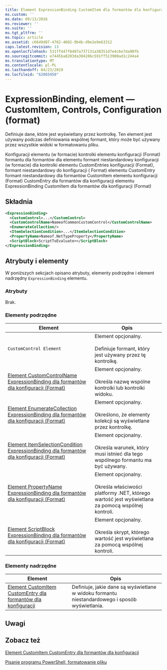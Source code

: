 ```yaml
---
title: Element ExpressionBinding CustomItem dla formantów dla konfiguracji (Format) | Dokumentacja firmy Microsoft
ms.custom: ''
ms.date: 09/13/2016
ms.reviewer: ''
ms.suite: ''
ms.tgt_pltfrm: ''
ms.topic: article
ms.assetid: c6649d07-4762-4602-9b4b-d9e2e9e63312
caps.latest.revision: 13
ms.openlocfilehash: 531ff447f8407a737131a38351d7e4c6e7da90fb
ms.sourcegitcommit: e7445ba8203da304286c591ff513900ad1c244a4
ms.translationtype: MT
ms.contentlocale: pl-PL
ms.lasthandoff: 04/23/2019
ms.locfileid: "62065950"
---
```

# <a name="expressionbinding-element-for-customitem-for-controls-for-configuration-format"></a>ExpressionBinding, element — CustomItem, Controls, Configuration (format)

Definiuje dane, które jest wyświetlany przez kontrolkę. Ten element jest używany podczas definiowania wspólnej formant, który może być używany przez wszystkie widoki w formatowaniu pliku.

Konfiguracji elementu (w formacie) kontrolki elementu konfiguracji (Format) formantu dla formantów dla elementu formant niestandardowy konfiguracji (w formacie) dla kontrolki elementu CustomEntries konfiguracji (Format), formant niestandardowy do konfiguracji ( Format) elementu CustomEntry formant niestandardowy dla formantów CustomItem elementu konfiguracji (Format) CustomEntry dla formantów dla konfiguracji elementu ExpressionBinding CustomItem dla formantów dla konfiguracji (Format)

## <a name="syntax"></a>Składnia

```xml
<ExpressionBinding>
  <CustomControl>...</CustomControl>
  <CustomControlName>NameofCommonCustomControl</CustomControlName>
  <EnumerateCollection/>
  <ItemSelectionCondition>...</ItemSelectionCondition>
  <PropertyName>Nameof.NetTypeProperty</PropertyName>
  <ScriptBlock>ScriptToEvaluate></ScriptBlock>
</ExpressionBinding>
```

## <a name="attributes-and-elements"></a>Atrybuty i elementy

W poniższych sekcjach opisano atrybuty, elementy podrzędne i element nadrzędny `ExpressionBinding` elementu.

### <a name="attributes"></a>Atrybuty

Brak.

### <a name="child-elements"></a>Elementy podrzędne

|Element|Opis|
|-------------|-----------------|
|`CustomControl Element`|Element opcjonalny.<br /><br /> Definiuje formant, który jest używany przez tę kontrolkę.|
|[Element CustomControlName ExpressionBinding dla formantów dla konfiguracji (Format)](./customcontrolname-element-for-expressionbinding-for-controls-for-configuration-format.md)|Element opcjonalny.<br /><br /> Określa nazwę wspólne kontrolki lub kontrolki widoku.|
|[Element EnumerateCollection ExpressionBinding dla formantów dla konfiguracji (Format)](./enumeratecollection-element-for-expressionbinding-for-controls-for-configuration-format.md)|Element opcjonalny.<br /><br /> Określono, że elementy kolekcji są wyświetlane przez kontrolkę.|
|[Element ItemSelectionCondition ExpressionBinding dla formantów dla konfiguracji (Format)](./itemselectioncondition-element-for-expressionbinding-for-controls-for-configuration-format.md)|Element opcjonalny.<br /><br /> Określa warunek, który musi istnieć dla tego wspólnego formantu ma być używany.|
|[Element PropertyName ExpressionBinding dla formantów dla konfiguracji (Format)](./propertyname-element-for-expressionbinding-for-controls-for-configuration-format.md)|Element opcjonalny.<br /><br /> Określa właściwości platformy .NET, którego wartość jest wyświetlana za pomocą wspólnej kontroli.|
|[Element ScriptBlock ExpressionBinding dla formantów dla konfiguracji (Format)](./scriptblock-element-for-expressionbinding-for-controls-for-configuration-format.md)|Element opcjonalny.<br /><br /> Określa skrypt, którego wartość jest wyświetlana za pomocą wspólnej kontroli.|

### <a name="parent-elements"></a>Elementy nadrzędne

|Element|Opis|
|-------------|-----------------|
|[Element CustomItem CustomEntry dla formantów dla konfiguracji](./customitem-element-for-customentry-for-controls-for-configuration-format.md)|Definiuje, jakie dane są wyświetlane w widoku formantu niestandardowego i sposób wyświetlania.|

## <a name="remarks"></a>Uwagi

## <a name="see-also"></a>Zobacz też

[Element CustomItem CustomEntry dla formantów dla konfiguracji](./customitem-element-for-customentry-for-controls-for-configuration-format.md)

[Pisanie programu PowerShell, formatowanie pliku](./writing-a-powershell-formatting-file.md)
